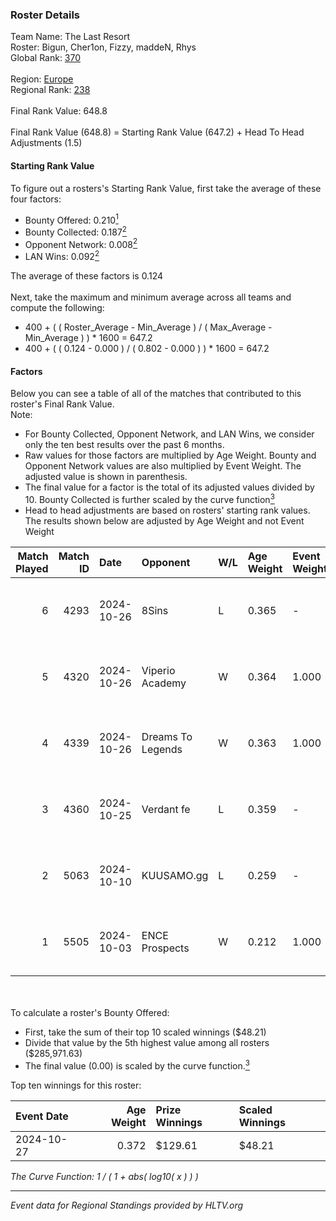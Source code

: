 ### Roster Details<br />
Team Name: The Last Resort<br />
Roster: Bigun, Cher1on, Fizzy, maddeN, Rhys<br />
Global Rank: [370](../../standings_global_2025_02_28.md)<br />
<br />
Region: [Europe]( ../../standings_europe_2025_02_28.md)<br />
Regional Rank: [238]( ../../standings_europe_2025_02_28.md)<br />
<br />
Final Rank Value:  648.8<br />
<br />
Final Rank Value (648.8) = Starting Rank Value (647.2) + Head To Head Adjustments (1.5)<br />

#### Starting Rank Value<br />
To figure out a rosters's Starting Rank Value, first take the average of these four factors:<br />
- Bounty Offered: 0.210[<sup>1</sup>](#table2)
- Bounty Collected: 0.187[<sup>2</sup>](#table1)
- Opponent Network: 0.008[<sup>2</sup>](#table1)
- LAN Wins: 0.092[<sup>2</sup>](#table1)

The average of these factors is 0.124<br />
<br />
Next, take the maximum and minimum average across all teams and compute the following:<br />
- 400 + ( ( Roster_Average - Min_Average ) / ( Max_Average - Min_Average ) ) * 1600 = 647.2
- 400 + ( ( 0.124 - 0.000 ) / ( 0.802 - 0.000 ) ) * 1600 = 647.2


#### Factors<br />
Below you can see a table of all of the matches that contributed to this roster's Final Rank Value.<br />
Note:<br />

- For Bounty Collected, Opponent Network, and LAN Wins, we consider only the ten best results over the past 6 months.
- Raw values for those factors are multiplied by Age Weight. Bounty and Opponent Network values are also multiplied by Event Weight. The adjusted value is shown in parenthesis.
- The final value for a factor is the total of its adjusted values divided by 10. Bounty Collected is further scaled by the curve function[<sup>3</sup>](#curveFunction)
- Head to head adjustments are based on rosters' starting rank values. The results shown below are adjusted by Age Weight and not Event Weight
<span id="table1"></span><br />


| Match Played | Match ID | Date       | Opponent          | W/L | Age Weight | Event Weight | Bounty Collected | Opponent Network | LAN Wins  | H2H Adj. | Roster                              |
| -: | -: | :- | :- | :- | :- | :- | :- | :- | :- | -: | :- |
|            6 |     4293 | 2024-10-26 | 8Sins             | L   | 0.365      | -            | -                | -                | -         |    -1.19 | Bigun, Cher1on, Fizzy, maddeN, Rhys |
|            5 |     4320 | 2024-10-26 | Viperio Academy   | W   | 0.364      | 1.000        | 0.001 (0.000)    | 0.123 (0.045)    | 1 (0.364) |     5.19 | Bigun, Cher1on, Fizzy, maddeN, Rhys |
|            4 |     4339 | 2024-10-26 | Dreams To Legends | W   | 0.363      | 1.000        | 0.000 (0.000)    | 0.090 (0.033)    | 1 (0.363) |     5.88 | Bigun, Cher1on, Fizzy, maddeN, Rhys |
|            3 |     4360 | 2024-10-25 | Verdant fe        | L   | 0.359      | -            | -                | -                | -         |    -4.42 | Bigun, Cher1on, Fizzy, maddeN, Rhys |
|            2 |     5063 | 2024-10-10 | KUUSAMO.gg        | L   | 0.259      | -            | -                | -                | -         |    -5.29 | Bigun, Cher1on, Fizzy, maddeN, Rhys |
|            1 |     5505 | 2024-10-03 | ENCE Prospects    | W   | 0.212      | 1.000        | 0.000 (0.000)    | 0.000 (0.000)    | 0 (0.000) |     1.34 | Bigun, Cher1on, Fizzy, maddeN, Rhys |

<br />
<span id="table2"></span><br />
To calculate a roster's Bounty Offered:<br />

- First, take the sum of their top 10 scaled winnings ($48.21)
- Divide that value by the 5th highest value among all rosters ($285,971.63)
- The final value (0.00) is scaled by the curve function.[<sup>3</sup>](#curveFunction)

Top ten winnings for this roster:<br />

| Event Date | Age Weight | Prize Winnings | Scaled Winnings |
| :- | -: | :- | :- |
| 2024-10-27 |      0.372 | $129.61        | $48.21          |


<span id="curveFunction"></span>_The Curve Function: 1 / ( 1 + abs( log10( x ) ) )_<br />

---
_Event data for Regional Standings provided by HLTV.org_<br />

